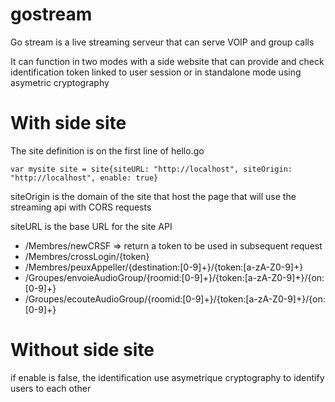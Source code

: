 # gostream


Go stream is a live streaming serveur that can serve VOIP and group calls

It can function in two modes with a side website that can provide and check identification token linked to user session or in standalone mode using asymetric cryptography

# With side site

The site definition is on the first line of hello.go

`var mysite site = site{siteURL: "http://localhost", siteOrigin: "http://localhost", enable: true}`

siteOrigin is the domain of the site that host the page that will use the streaming api with CORS requests

siteURL is the base URL for the site API 

* /Membres/newCRSF => return a token to be used in subsequent request
* /Membres/crossLogin/{token}
* /Membres/peuxAppeller/{destination:[0-9]+}/{token:[a-zA-Z0-9]+}
* /Groupes/envoieAudioGroup/{roomid:[0-9]+}/{token:[a-zA-Z0-9]+}/{on:[0-9]+}
* /Groupes/ecouteAudioGroup/{roomid:[0-9]+}/{token:[a-zA-Z0-9]+}/{on:[0-9]+}


# Without side site

if enable is false, the identification use asymetrique cryptography to identify users to each other 